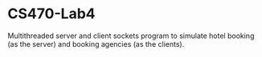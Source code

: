 # CS470-Lab4
 Multithreaded server and client sockets program to simulate hotel booking (as the server) and booking agencies (as the clients).

